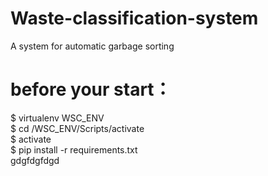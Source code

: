# Waste-classification-system
A system for automatic garbage sorting

# before your start：
$ virtualenv WSC_ENV  
$ cd /WSC_ENV/Scripts/activate  
$ activate  
$ pip install -r requirements.txt  
gdgfdgfdgd
